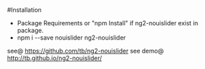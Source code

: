 #Installation

* Package Requirements or "npm Install" if ng2-nouislider exist in package.
* npm i --save nouislider ng2-nouislider

see@ https://github.com/tb/ng2-nouislider
see demo@ http://tb.github.io/ng2-nouislider/

